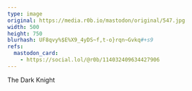 ```yaml
---
type: image
original: https://media.r0b.io/mastodon/original/547.jpg
width: 500
height: 750
blurhash: UF8qvy%$E%X9_4yDS~f,t-o}rqn~Gvkq#+s9
refs:
  mastodon_card:
    - https://social.lol/@r0b/114032409634427906
---
```


The Dark Knight
